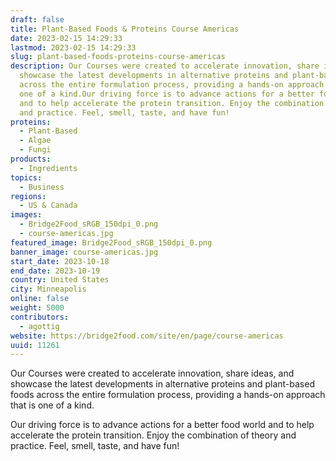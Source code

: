 ```yaml
---
draft: false
title: Plant-Based Foods & Proteins Course Americas
date: 2023-02-15 14:29:33
lastmod: 2023-02-15 14:29:33
slug: plant-based-foods-proteins-course-americas
description: Our Courses were created to accelerate innovation, share ideas, and
  showcase the latest developments in alternative proteins and plant-based foods
  across the entire formulation process, providing a hands-on approach that is
  one of a kind.Our driving force is to advance actions for a better food world
  and to help accelerate the protein transition. Enjoy the combination of theory
  and practice. Feel, smell, taste, and have fun!
proteins:
  - Plant-Based
  - Algae
  - Fungi
products:
  - Ingredients
topics:
  - Business
regions:
  - US & Canada
images:
  - Bridge2Food_sRGB_150dpi_0.png
  - course-americas.jpg
featured_image: Bridge2Food_sRGB_150dpi_0.png
banner_image: course-americas.jpg
start_date: 2023-10-18
end_date: 2023-10-19
country: United States
city: Minneapolis
online: false
weight: 5000
contributors:
  - agottig
website: https://bridge2food.com/site/en/page/course-americas
uuid: 11261
---
```

Our Courses were created to accelerate innovation, share ideas, and
showcase the latest developments in alternative proteins and plant-based
foods across the entire formulation process, providing a hands-on
approach that is one of a kind.

Our driving force is to advance actions for a better food world and to
help accelerate the protein transition. Enjoy the combination of theory
and practice. Feel, smell, taste, and have fun!
